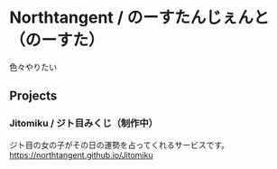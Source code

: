 # Northtangent / のーすたんじぇんと（のーすた）
色々やりたい
## Projects
### Jitomiku / ジト目みくじ（制作中）
ジト目の女の子がその日の運勢を占ってくれるサービスです。<https://northtangent.github.io/Jitomiku>
